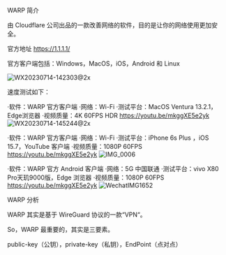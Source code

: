 WARP 简介

由 Cloudflare 公司出品的一款改善网络的软件，目的是让你的网络使用更加安全。

官方地址 https://1.1.1.1/

官方客户端包括：Windows，MacOS，iOS，Android 和 Linux

![WX20230714-142303@2x](https://github.com/SeverideLo/WARP-/assets/83275041/4b2a3f21-98a9-4e47-b88e-dc5c5e94816d)

速度测试如下：

  ·软件：WARP 官方客户端
  ·网络：Wi-Fi
  ·测试平台：MacOS Ventura 13.2.1，Edge浏览器
  ·视频质量：4K 60FPS HDR https://youtu.be/mkggXE5e2yk
![WX20230714-145244@2x](https://github.com/SeverideLo/WARP-/assets/83275041/9fa70d1f-8f6f-4423-9bf7-ea0ecb830071)

  ·软件：WARP 官方客户端
  ·网络：Wi-Fi
  ·测试平台：iPhone 6s Plus ，iOS 15.7，YouTube 客户端
  ·视频质量：1080P 60FPS https://youtu.be/mkggXE5e2yk
![IMG_0006](https://github.com/SeverideLo/WARP-/assets/83275041/fe9c3e98-b961-4e32-80e9-c29f1f9333ee)

  ·软件：WARP 官方 Android 客户端
  ·网络：5G 中国联通
  ·测试平台：vivo X80 Pro天玑9000版，Edge 浏览器
  ·视频质量：1080P 60FPS https://youtu.be/mkggXE5e2yk
![WechatIMG1652](https://github.com/SeverideLo/WARP-/assets/83275041/9344afcd-8caa-404b-b454-8c6ab0a89d13)






WARP 分析

WARP 其实是基于 WireGuard 协议的一款“VPN“。

So，WARP 最重要的，其实是三要素。

public-key（公钥），private-key（私钥），EndPoint（点对点）

